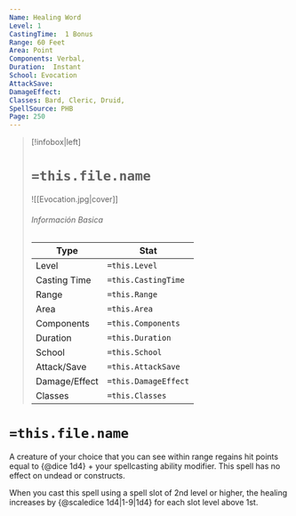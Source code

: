 ```yaml
---
Name: Healing Word
Level: 1
CastingTime:  1 Bonus 
Range: 60 Feet
Area: Point
Components: Verbal, 
Duration:  Instant  
School: Evocation
AttackSave: 
DamageEffect: 
Classes: Bard, Cleric, Druid, 
SpellSource: PHB
Page: 250
---
```


>[!infobox|left]
># `=this.file.name`
>![[Evocation.jpg|cover]]
> ###### Información Basica
> Type |  Stat |
> ---|---|
> Level | `=this.Level` |
> Casting Time | `=this.CastingTime` |
> Range | `=this.Range` |
> Area | `=this.Area` |
> Components | `=this.Components` |
> Duration | `=this.Duration` |
> School | `=this.School` |
> Attack/Save | `=this.AttackSave` |
> Damage/Effect | `=this.DamageEffect` |
> Classes | `=this.Classes` |

# `=this.file.name`
A creature of your choice that you can see within range regains hit points equal to {@dice 1d4} + your spellcasting ability modifier. This spell has no effect on undead or constructs.



 


When you cast this spell using a spell slot of 2nd level or higher, the healing increases by {@scaledice 1d4|1-9|1d4} for each slot level above 1st. 